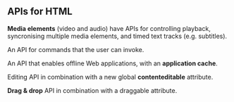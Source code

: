 ## APIs for HTML

**Media elements** (video and audio) have APIs for controlling playback, syncronising multiple media elements, and timed text tracks (e.g. subtitles).

An API for commands that the user can invoke.

An API that enables offline Web applications, with an **application cache**.

Editing API in combination with a new global **contenteditable** attribute.

**Drag & drop** API in combination with a draggable attribute.
